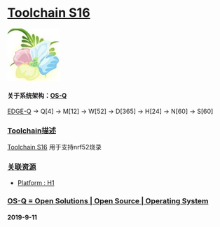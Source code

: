 ﻿# [Toolchain S16](https://github.com/OS-Q/S16)
[![sites](OS-Q/OS-Q.png)](http://www.OS-Q.com)
#### 关于系统架构：[OS-Q](https://github.com/OS-Q/OS-Q)

[EDGE-Q](https://github.com/OS-Q/EDGE-Q) -> Q[4] -> M[12] -> W[52] -> D[365] -> H[24] -> N[60] -> S[60]

### [Toolchain描述](https://github.com/OS-Q/S16/wiki) 

[Toolchain S16](https://github.com/OS-Q/S16) 用于支持nrf52烧录

### [关联资源](https://github.com/OS-Q/)

*  [ Platform : H1](https://github.com/OS-Q/H1) 

### [OS-Q = Open Solutions | Open Source |  Operating System ](http://www.OS-Q.com/S16)
####  2019-9-11